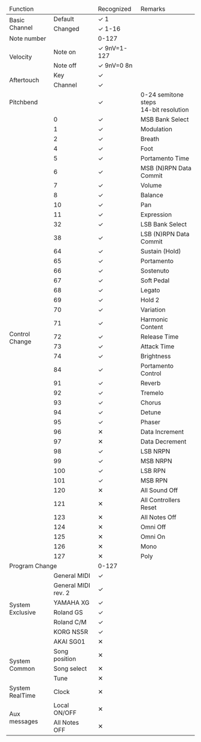 <table>
	<thead>
		<tr>
			<td colspan=2>Function</td>
			<td>Recognized</td>
			<td>Remarks</td>
		</tr>
	</thead>
	<tbody>
		<tr>
			<td rowspan=2>Basic Channel</td>
			<td>Default</td>
			<td>✓ 1</td>
			<td></td>
		</tr>
		<tr>
			<td>Changed</td>
			<td>✓ 1-16</td>
			<td></td>
		</tr>
		<tr>
			<td colspan=2>Note number</td>
			<td>0-127</td>
			<td></td>
		</tr>
		<tr>
			<td rowspan=2>Velocity</td>
			<td>Note on</td>
			<td>✓ 9nV=1-127</td>
			<td></td>
		</tr>
		<tr>
			<td>Note off</td>
			<td>✓ 9nV=0 8n</td>
			<td></td>
		</tr>
		<tr>
			<td rowspan=2>Aftertouch</td>
			<td>Key</td>
			<td>✓</td>
			<td></td>
		</tr>
		<tr>
			<td>Channel</td>
			<td>✓</td>
			<td></td>
		</tr>
		<tr>
			<td colspan=2>Pitchbend</td>
			<td>✓</td>
			<td>0-24 semitone steps<br/>14-bit resolution</td>
		</tr>
		<tr>
			<td rowspan=42>Control Change</td>
			<td>0</td>
			<td>✓</td>
			<td>MSB Bank Select</td>
		</tr>
		<tr>
			<td>1</td>
			<td>✓</td>
			<td>Modulation</td>
		</tr>
		<tr>
			<td>2</td>
			<td>✓</td>
			<td>Breath</td>
		</tr>
		<tr>
			<td>4</td>
			<td>✓</td>
			<td>Foot</td>
		</tr>
		<tr>
			<td>5</td>
			<td>✓</td>
			<td>Portamento Time</td>
		</tr>
		<tr>
			<td>6</td>
			<td>✓</td>
			<td>MSB (N)RPN Data Commit</td>
		</tr>
		<tr>
			<td>7</td>
			<td>✓</td>
			<td>Volume</td>
		</tr>
		<tr>
			<td>8</td>
			<td>✓</td>
			<td>Balance</td>
		</tr>
		<tr>
			<td>10</td>
			<td>✓</td>
			<td>Pan</td>
		</tr>
		<tr>
			<td>11</td>
			<td>✓</td>
			<td>Expression</td>
		</tr>
		<tr>
			<td>32</td>
			<td>✓</td>
			<td>LSB Bank Select</td>
		</tr>
		<tr>
			<td>38</td>
			<td>✓</td>
			<td>LSB (N)RPN Data Commit</td>
		</tr>
		<tr>
			<td>64</td>
			<td>✓</td>
			<td>Sustain (Hold)</td>
		</tr>
		<tr>
			<td>65</td>
			<td>✓</td>
			<td>Portamento</td>
		</tr>
		<tr>
			<td>66</td>
			<td>✓</td>
			<td>Sostenuto</td>
		</tr>
		<tr>
			<td>67</td>
			<td>✓</td>
			<td>Soft Pedal</td>
		</tr>
		<tr>
			<td>68</td>
			<td>✓</td>
			<td>Legato</td>
		</tr>
		<tr>
			<td>69</td>
			<td>✓</td>
			<td>Hold 2</td>
		</tr>
		<tr>
			<td>70</td>
			<td>✓</td>
			<td>Variation</td>
		</tr>
		<tr>
			<td>71</td>
			<td>✓</td>
			<td>Harmonic Content</td>
		</tr>
		<tr>
			<td>72</td>
			<td>✓</td>
			<td>Release Time</td>
		</tr>
		<tr>
			<td>73</td>
			<td>✓</td>
			<td>Attack Time</td>
		</tr>
		<tr>
			<td>74</td>
			<td>✓</td>
			<td>Brightness</td>
		</tr>
		<tr>
			<td>84</td>
			<td>✓</td>
			<td>Portamento Control</td>
		</tr>
		<tr>
			<td>91</td>
			<td>✓</td>
			<td>Reverb</td>
		</tr>
		<tr>
			<td>92</td>
			<td>✓</td>
			<td>Tremelo</td>
		</tr>
		<tr>
			<td>93</td>
			<td>✓</td>
			<td>Chorus</td>
		</tr>
		<tr>
			<td>94</td>
			<td>✓</td>
			<td>Detune</td>
		</tr>
		<tr>
			<td>95</td>
			<td>✓</td>
			<td>Phaser</td>
		</tr>
		<tr>
			<td>96</td>
			<td>✕</td>
			<td>Data Increment</td>
		</tr>
		<tr>
			<td>97</td>
			<td>✕</td>
			<td>Data Decrement</td>
		</tr>
		<tr>
			<td>98</td>
			<td>✓</td>
			<td>LSB NRPN</td>
		</tr>
		<tr>
			<td>99</td>
			<td>✓</td>
			<td>MSB NRPN</td>
		</tr>
		<tr>
			<td>100</td>
			<td>✓</td>
			<td>LSB RPN</td>
		</tr>
		<tr>
			<td>101</td>
			<td>✓</td>
			<td>MSB RPN</td>
		</tr>
		<tr>
			<td>120</td>
			<td>✕</td>
			<td>All Sound Off</td>
		</tr>
		<tr>
			<td>121</td>
			<td>✕</td>
			<td>All Controllers Reset</td>
		</tr>
		<tr>
			<td>123</td>
			<td>✕</td>
			<td>All Notes Off</td>
		</tr>
		<tr>
			<td>124</td>
			<td>✕</td>
			<td>Omni Off</td>
		</tr>
		<tr>
			<td>125</td>
			<td>✕</td>
			<td>Omni On</td>
		</tr>
		<tr>
			<td>126</td>
			<td>✕</td>
			<td>Mono</td>
		</tr>
		<tr>
			<td>127</td>
			<td>✕</td>
			<td>Poly</td>
		</tr>
		<tr>
			<td colspan=2>Program Change</td>
			<td>0-127</td>
			<td></td>
		</tr>
		<tr>
			<td rowspan=7>System Exclusive</td>
			<td>General MIDI</td>
			<td>✓</td>
			<td></td>
		</tr>
		<tr>
			<td>General MIDI rev. 2</td>
			<td>✓</td>
			<td></td>
		</tr>
		<tr>
			<td>YAMAHA XG</td>
			<td>✓</td>
			<td></td>
		</tr>
		<tr>
			<td>Roland GS</td>
			<td>✓</td>
			<td></td>
		</tr>
		<tr>
			<td>Roland C/M</td>
			<td>✓</td>
			<td></td>
		</tr>
		<tr>
			<td>KORG NS5R</td>
			<td>✓</td>
			<td></td>
		</tr>
		<tr>
			<td>AKAI SG01</td>
			<td>✕</td>
			<td></td>
		</tr>
		<tr>
			<td rowspan=3>System Common</td>
			<td>Song position</td>
			<td>✕</td>
			<td></td>
		</tr>
		<tr>
			<td>Song select</td>
			<td>✕</td>
			<td></td>
		</tr>
		<tr>
			<td>Tune</td>
			<td>✕</td>
			<td></td>
		</tr>
		<tr>
			<td>System RealTime</td>
			<td>Clock</td>
			<td>✕</td>
			<td></td>
		</tr>
		<tr>
			<td rowspan=2>Aux messages</td>
			<td>Local ON/OFF</td>
			<td>✕</td>
			<td></td>
		</tr>
		<tr>
			<td>All Notes OFF</td>
			<td>✕</td>
			<td></td>
		</tr>
	</tbody>
</table>
